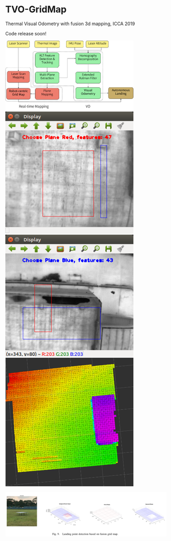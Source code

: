 # TVO-GridMap
Thermal Visual Odometry with fusion 3d mapping, ICCA 2019

Code release soon!

<img src="https://github.com/paulwong16/TVO-GridMap/blob/master/files/fig1.png" alt="overview" width="400"/>

<img src="https://github.com/paulwong16/TVO-GridMap/blob/master/files/fig3(1).png" alt="overview" width="400"/>

<img src="https://github.com/paulwong16/TVO-GridMap/blob/master/files/fig3(2).png" alt="overview" width="400"/>

<img src="https://github.com/paulwong16/TVO-GridMap/blob/master/files/fig9.png" alt="overview" width="400"/>

![alt text](https://github.com/paulwong16/TVO-GridMap/blob/master/files/fig9-all.png)


